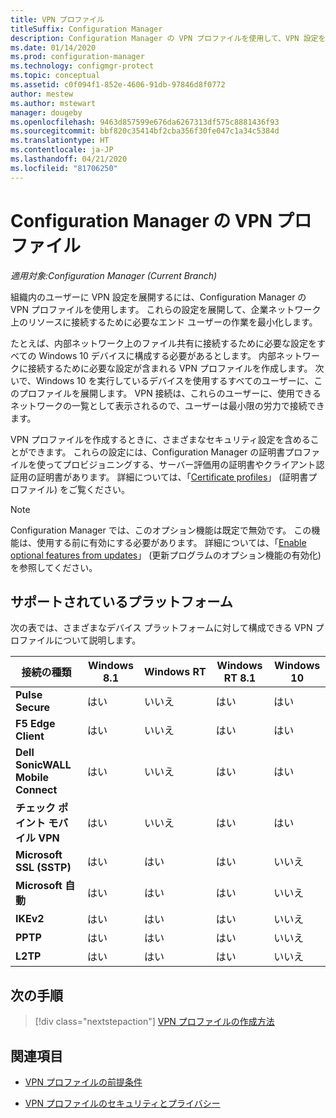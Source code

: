 ```yaml
---
title: VPN プロファイル
titleSuffix: Configuration Manager
description: Configuration Manager の VPN プロファイルを使用して、VPN 設定を組織内のユーザーに展開する方法について説明します。
ms.date: 01/14/2020
ms.prod: configuration-manager
ms.technology: configmgr-protect
ms.topic: conceptual
ms.assetid: c0f094f1-852e-4606-91db-97846d8f0772
author: mestew
ms.author: mstewart
manager: dougeby
ms.openlocfilehash: 9463d857599e676da6267313df575c8881436f93
ms.sourcegitcommit: bbf820c35414bf2cba356f30fe047c1a34c5384d
ms.translationtype: HT
ms.contentlocale: ja-JP
ms.lasthandoff: 04/21/2020
ms.locfileid: "81706250"
---
```

# <a name="vpn-profiles-in-configuration-manager"></a>Configuration Manager の VPN プロファイル

*適用対象:Configuration Manager (Current Branch)*

<!--1283610-->
組織内のユーザーに VPN 設定を展開するには、Configuration Manager の VPN プロファイルを使用します。 これらの設定を展開して、企業ネットワーク上のリソースに接続するために必要なエンド ユーザーの作業を最小化します。  

たとえば、内部ネットワーク上のファイル共有に接続するために必要な設定をすべての Windows 10 デバイスに構成する必要があるとします。 内部ネットワークに接続するために必要な設定が含まれる VPN プロファイルを作成します。 次いで、Windows 10 を実行しているデバイスを使用するすべてのユーザーに、このプロファイルを展開します。 VPN 接続は、これらのユーザーに、使用できるネットワークの一覧として表示されるので、ユーザーは最小限の労力で接続できます。

VPN プロファイルを作成するときに、さまざまなセキュリティ設定を含めることができます。 これらの設定には、Configuration Manager の証明書プロファイルを使ってプロビジョニングする、サーバー評価用の証明書やクライアント認証用の証明書があります。 詳細については、「[Certificate profiles](introduction-to-certificate-profiles.md)」 (証明書プロファイル) をご覧ください。

> [!Note]
> Configuration Manager では、このオプション機能は既定で無効です。 この機能は、使用する前に有効にする必要があります。 詳細については、「[Enable optional features from updates](../../core/servers/manage/install-in-console-updates.md#bkmk_options)」 (更新プログラムのオプション機能の有効化) を参照してください。<!--505213-->  

## <a name="supported-platforms"></a>サポートされているプラットフォーム

次の表では、さまざまなデバイス プラットフォームに対して構成できる VPN プロファイルについて説明します。

|接続の種類|Windows 8.1|Windows RT|Windows RT 8.1|Windows 10|
|---------------|-----------|----------|--------------|----------|
|**Pulse Secure**|はい|いいえ|はい|はい|
|**F5 Edge Client**|はい|いいえ|はい|はい|
|**Dell SonicWALL Mobile Connect**|はい|いいえ|はい|はい|
|**チェック ポイント モバイル VPN**|はい|いいえ|はい|はい|
|**Microsoft SSL (SSTP)**|はい|はい|はい|いいえ|
|**Microsoft 自動**|はい|はい|はい|いいえ|
|**IKEv2**|はい|はい|はい|いいえ|
|**PPTP**|はい|はい|はい|いいえ|
|**L2TP**|はい|はい|はい|いいえ|

## <a name="next-step"></a>次の手順

> [!div class="nextstepaction"]
> [VPN プロファイルの作成方法](create-vpn-profiles.md)

## <a name="see-also"></a>関連項目

- [VPN プロファイルの前提条件](../plan-design/prerequisites-for-wifi-vpn-profiles.md)

- [VPN プロファイルのセキュリティとプライバシー](../plan-design/security-and-privacy-for-wifi-vpn-profiles.md)
